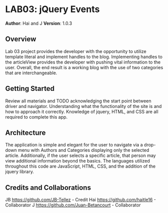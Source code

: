 # LAB03: jQuery Events

**Author**: Hai and J
**Version**: 1.0.3

## Overview
Lab 03 project provides the developer with the opportunity to utilize template literal and implement handles to the blog. Implementing handles to the articleView provides the developer with pushing vital information to the user. Overall, the end result is a working blog with the use of two categories that are interchangeable.

## Getting Started
Review all materials and TODO acknowledging the start point between driver and navigator.  Understanding what the functionality of the site is and how to approach it correctly. Knowledge of jquery, HTML, and CSS are all required to complete this app.

## Architecture
The application is simple and elegant for the user to navigate via a drop-down menu with Authors and Categories displaying only the selected article. Additionally, if the user selects a specific article, that person may view additional information beyond the basics. The languages utilized throughout this code are JavaScript, HTML, CSS, and the addition of the jquery library.

## Credits and Collaborations
JB https://github.com/JB-Tellez - Credit
Hai https://github.com/haitle16 - Collaborator
J https://github.com/Juan-Betancourt - Collaborator

